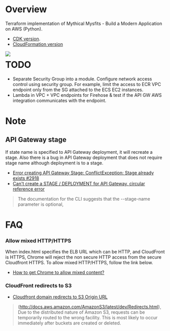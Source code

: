 # Overview
Terraform implementation of Mythical Mysfits - Build a Modern Application on AWS (Python).
* [CDK version](https://github.com/aws-samples/aws-modern-application-workshop/blob/python-cdk/module-2/app/service/mythicalMysfitsService.py).
* [CloudFormation version](https://github.com/aws-samples/aws-modern-application-workshop/tree/python)

<img src="diagram/mysfits.png" align="left"/>

# TODO
* Separate Security Group into a module. Configure network access control using security group. For example, limit the access to ECR VPC endpoint only from the SG attached to the ECS EC2 instances.
* Lambda in VPC + VPC endpoints for Firehose & test if the API GW AWS integration communicates with the endpoint.


# Note

## API Gateway stage
If state name is specified to API Gateway deployment, it will recreate a stage. Also there is a bug in API Gateway deployment that does not require stage name although deployment is to a stage.

* [Error creating API Gateway Stage: ConflictException: Stage already exists #2918](https://github.com/terraform-providers/terraform-provider-aws/issues/2918)
* [	Can't create a STAGE / DEPLOYMENT for API Gateway, circular reference error](https://forums.aws.amazon.com/thread.jspa?threadID=236830)
> The documentation for the CLI suggests that the --stage-name parameter is optional,



# FAQ

### Allow mixed HTTP/HTTPS

When index.html specifies the ELB URL which can be HTTP, and CloudFront is HTTPS, Chrome will reject the non secure HTTP access from the secure Cloudfront HTTPS. To allow mixed HTTP/HTTPS, follow the link below.

* [How to get Chrome to allow mixed content?](https://stackoverflow.com/questions/18321032/how-to-get-chrome-to-allow-mixed-content)

### CloudFront redirects to S3

* [Cloudfront domain redirects to S3 Origin URL](https://forums.aws.amazon.com/thread.jspa?threadID=216814)
>  (http://docs.aws.amazon.com/AmazonS3/latest/dev/Redirects.html), Due to the distributed nature of Amazon S3, requests can be temporarily routed to the wrong facility. This is most likely to occur immediately after buckets are created or deleted.